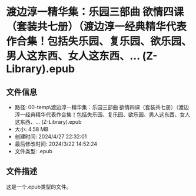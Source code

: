﻿# 渡边淳一精华集：乐园三部曲 欲情四课（套装共七册）（渡边淳一经典精华代表作合集！包括失乐园、复乐园、欲乐园、男人这东西、女人这东西、... (Z-Library).epub

## 文件信息
- 路径: 00-temp\渡边淳一精华集：乐园三部曲 欲情四课（套装共七册）（渡边淳一经典精华代表作合集！包括失乐园、复乐园、欲乐园、男人这东西、女人这东西、... (Z-Library).epub
- 大小: 4.58 MB
- 创建时间: 2024/4/27 22:32:01
- 最后修改时间: 2024/3/22 14:52:24
- 文件类型: .epub

## 文件描述
这是一个.epub类型的文件。

